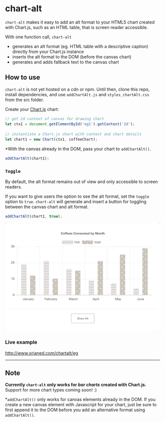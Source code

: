 # chart-alt

```chart-alt``` makes it easy to add an alt format to your HTML5 chart created with Chart.js, such as an HTML table, that is screen reader accessible.

With one function call, ```chart-alt```
- generates an alt format (eg. HTML table with a descriptive caption) directly from your Chart.js instance
- inserts the alt format to the DOM (before the canvas chart)
- generates and adds fallback text to the canvas chart

## How to use

```chart-alt``` is not yet hosted on a cdn or npm. Until then, clone this repo, install dependencies, and use ```addChartAlt.js``` and ```styles_chartAlt.css``` from the src folder. 

Create your [Chart.js](https://www.chartjs.org/docs/latest/getting-started/usage.html) chart:

```javascript
// get 2d context of canvas for drawing chart
let ctx1 = document.getElementById('eg1').getContext('2d');

// instantiate a Chart.js chart with context and chart details
let chart1 = new Chart(ctx1, coffeeChart);
```

*With the canvas already in the DOM, pass your chart to ```addChartAlt()```. 

```javascript
addChartAlt(chart1);
```

### ```Toggle```

By default, the alt format remains out of view and only accessible to screen readers. 

If you want to give users the option to see the alt format, set the ```toggle``` option to ```true```. ```chart-alt``` will generate and insert a button for toggling between the canvas chart and alt format.


```javascript
addChartAlt(chart1, true);
```

![toggled view created using chart-alt](barchartHD.gif)


### Live example
http://www.orianed.com/chartalt/eg

---

## Note

**Currently ```chart-alt``` only works for _bar charts_ created with Chart.js.** 
Support for more chart types coming soon! :)

*```addChartAlt()``` only works for canvas elements already in the DOM. If you create a new canvas element with Javascript for your chart, just be sure to first append it to the DOM before you add an alternative format using ```addChartAlt()```.